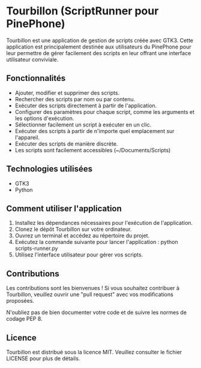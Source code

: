 <h1>Tourbillon (ScriptRunner pour PinePhone)</h1>

<p>Tourbillon est une application de gestion de scripts créée avec GTK3. Cette application est principalement destinée aux utilisateurs du PinePhone pour leur permettre de gérer facilement des scripts en leur offrant une interface utilisateur conviviale.</p>

<h2>Fonctionnalités</h2>

<ul>
  <li>Ajouter, modifier et supprimer des scripts.</li>
  <li>Rechercher des scripts par nom ou par contenu.</li>
  <li>Exécuter des scripts directement à partir de l'application.</li>
  <li>Configurer des paramètres pour chaque script, comme les arguments et les options d'exécution.</li>
  <li>Sélectionner facilement un script à exécuter en un clic.</li>
  <li>Exécuter des scripts à partir de n'importe quel emplacement sur l'appareil.</li>
  <li>Exécuter des scripts de manière discrète.</li>
  <li>Les scripts sont facilement accessibles (~/Documents/Scripts) </li>
</ul>

<h2>Technologies utilisées</h2>

<ul>
  <li>GTK3</li>
  <li>Python</li>
</ul>

<h2>Comment utiliser l'application</h2>

<ol>
  <li>Installez les dépendances nécessaires pour l'exécution de l'application.</li>
  <li>Clonez le dépôt Tourbillon sur votre ordinateur.</li>
  <li>Ouvrez un terminal et accédez au répertoire du projet.</li>
  <li>Exécutez la commande suivante pour lancer l'application : python scripts-runner.py</li>
  <li>Utilisez l'interface utilisateur pour gérer vos scripts.</li>
</ol>

<h2>Contributions</h2>

<p>Les contributions sont les bienvenues ! Si vous souhaitez contribuer à Tourbillon, veuillez ouvrir une "pull request" avec vos modifications proposées.</p>

<p>N'oubliez pas de bien documenter votre code et de suivre les normes de codage PEP 8.</p>

<h2>Licence</h2>

<p>Tourbillon est distribué sous la licence MIT. Veuillez consulter le fichier LICENSE pour plus de détails.</p>
